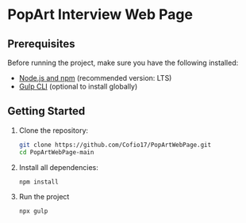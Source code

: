 # PopArt Interview Web Page

## Prerequisites

Before running the project, make sure you have the following installed:

- [Node.js and npm](https://nodejs.org/) (recommended version: LTS)
- [Gulp CLI](https://gulpjs.com/) (optional to install globally)

## Getting Started

1. Clone the repository:
   ```bash
   git clone https://github.com/Cofio17/PopArtWebPage.git
   cd PopArtWebPage-main
2. Install all dependencies:
    ```bash
   npm install

4. Run the project
    ```bash
   npx gulp
